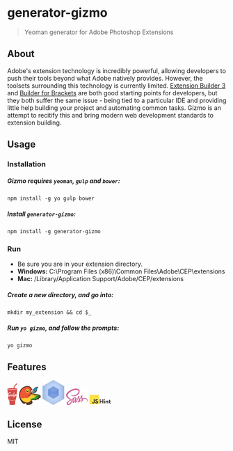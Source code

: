 # generator-gizmo

> Yeoman generator for Adobe Photoshop Extensions

## About

Adobe's extension technology is incredibly powerful, allowing developers to push their tools beyond what Adobe natively provides. However, the toolsets surrounding this technology is currently limited. [Extension Builder 3](http://labs.adobe.com/technologies/extensionbuilder3/) and [Builder for Brackets](http://davidderaedt.github.io/CC-Extension-Builder-for-Brackets/) are both good starting points for developers, but they both suffer the same issue - being tied to a particular IDE and providing little help building your project and automating common tasks. Gizmo is an attempt to recitify this and bring modern web development standards to extension building.

## Usage

### Installation

##### Gizmo requires `yeoman`, `gulp` and `bower`:
```
npm install -g yo gulp bower
```

##### Install `generator-gizmo`:
```
npm install -g generator-gizmo
```

### Run
* Be sure you are in your extension directory.
* **Windows:** C:\Program Files (x86)\Common Files\Adobe\CEP\extensions
* **Mac:** /Library/Application Support/Adobe/CEP/extensions

##### Create a new directory, and go into:
```
mkdir my_extension && cd $_
```

##### Run `yo gizmo`, and follow the prompts:
```
yo gizmo
```

## Features

![Logo](docs/assets/gulp.png)
![Logo](docs/assets/bower.png)
![Logo](docs/assets/webpack.png)
![Logo](docs/assets/sass.png)
![Logo](docs/assets/jshint.png)

## License

MIT

